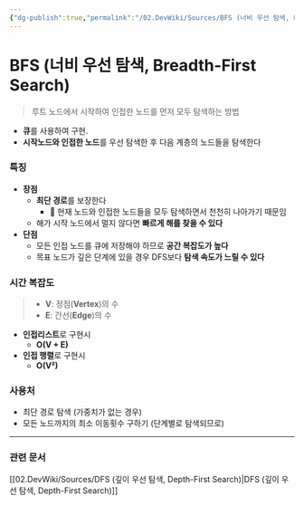 ```yaml
---
{"dg-publish":true,"permalink":"/02.DevWiki/Sources/BFS (너비 우선 탐색, Breadth-First Search)/","noteIcon":""}
---
```


# BFS (너비 우선 탐색, Breadth-First Search)

> 루트 노드에서 시작하여 인접한 노드를 먼저 모두 탐색하는 방법

- **큐**를 사용하여 구현.
- **시작노드와 인접한 노드**를 우선 탐색한 후 다음 계층의 노드들을 탐색한다

### 특징
- **장점**
    - **최단 경로**를 보장한다
	    - 🤔 현재 노드와 인접한 노드들을 모두 탐색하면서 천천히 나아가기 때문임
    - 해가 시작 노드에서 멀지 않다면 **빠르게 해를 찾을 수 있다**
- **단점**
    - 모든 인접 노드를 큐에 저장해야 하므로 **공간 복잡도가 높다**
    - 목표 노드가 깊은 단계에 있을 경우 DFS보다 **탐색 속도가 느릴 수 있다**

### 시간 복잡도
> - **V**: 정점(**Vertex**)의 수
> - **E**: 간선(**Edge**)의 수
* **인접리스트**로 구현시
	- **O(V + E)**
* **인접 행렬**로 구현시
	* **O(V²)**


### 사용처
- 최단 경로 탐색 (가중치가 없는 경우)
- 모든 노드까지의 최소 이동횟수 구하기 (단계별로 탐색되므로)


---
### 관련 문서
[[02.DevWiki/Sources/DFS (깊이 우선 탐색, Depth-First Search)\|DFS (깊이 우선 탐색, Depth-First Search)]]
